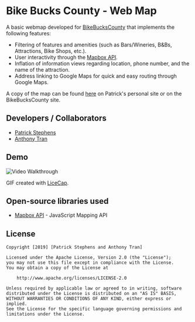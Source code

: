 # Bike Bucks County - Web Map

A basic webmap developed for [BikeBucksCounty](https://www.facebook.com/BikeBucksCounty/) that implements the following features:
* Filtering of features and amenities (such as Bars/Wineries, B&Bs, Attractions, Bike Shops, etc.).
* User interactivity through the [Mapbox API](https://github.com/mapbox/mapbox-gl-js).
* Inflation of information views regarding location, phone number, and the name of the attraction.
* Address linking to Google Maps for quick and easy routing through Google Maps.

A copy of the map can be found [here](http://offthemaps.com/bike-bucks-county-web-map) on Patrick's personal site or on the BikeBucksCounty site.

## Developers / Collaborators
* [Patrick Stephens](https://www.linkedin.com/in/patrick-stephens-70904b80/)
* [Anthony Tran](https://www.linkedin.com/in/anthonyjtran/)

## Demo

<img src='demo.gif' title='Video Walkthrough' width='' alt='Video Walkthrough' />

GIF created with [LiceCap](http://www.cockos.com/licecap/).

## Open-source libraries used

- [Mapbox API](https://github.com/mapbox/mapbox-gl-js) - JavaScript Mapping API

## License

    Copyright [2019] [Patrick Stephens and Anthony Tran]

    Licensed under the Apache License, Version 2.0 (the "License");
    you may not use this file except in compliance with the License.
    You may obtain a copy of the License at

        http://www.apache.org/licenses/LICENSE-2.0

    Unless required by applicable law or agreed to in writing, software
    distributed under the License is distributed on an "AS IS" BASIS,
    WITHOUT WARRANTIES OR CONDITIONS OF ANY KIND, either express or implied.
    See the License for the specific language governing permissions and
    limitations under the License.

